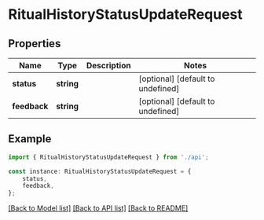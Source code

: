 # RitualHistoryStatusUpdateRequest


## Properties

Name | Type | Description | Notes
------------ | ------------- | ------------- | -------------
**status** | **string** |  | [optional] [default to undefined]
**feedback** | **string** |  | [optional] [default to undefined]

## Example

```typescript
import { RitualHistoryStatusUpdateRequest } from './api';

const instance: RitualHistoryStatusUpdateRequest = {
    status,
    feedback,
};
```

[[Back to Model list]](../README.md#documentation-for-models) [[Back to API list]](../README.md#documentation-for-api-endpoints) [[Back to README]](../README.md)
